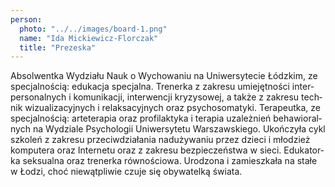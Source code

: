 ```yaml
---
person:
  photo: "../../images/board-1.png"
  name: "Ida Mickiewicz-Florczak"
  title: "Prezeska"
---
```


Ab­sol­went­ka Wy­dzia­łu Nauk o Wy­cho­wa­niu na Uni­wer­sy­te­cie Łódz­kim, ze spe­cjal­no­ścią: edu­ka­cja spe­cjal­na. Tre­ner­ka z za­kre­su umie­jęt­no­ści in­ter­per­so­nal­nych i ko­mu­ni­ka­cji, in­ter­wen­cji kry­zy­so­wej, a także z za­kre­su tech­nik wi­zu­ali­za­cyj­nych i re­lak­sa­cyj­nych oraz psy­cho­so­ma­ty­ki. Te­ra­peut­ka, ze spe­cjal­no­ścią: ar­te­te­ra­pia oraz pro­fi­lak­ty­ka i te­ra­pia uza­leż­nień be­ha­wio­ral­nych na Wy­dzia­le Psy­cho­lo­gii Uni­wer­sy­te­tu War­szaw­skie­go. Ukoń­czy­ła cykl szko­leń z za­kre­su prze­ciw­dzia­ła­nia nad­uży­wa­niu przez dzie­ci i mło­dzież kom­pu­te­ra oraz In­ter­ne­tu oraz z za­kre­su bez­pie­czeń­stwa w sieci. Edu­ka­tor­ka sek­su­al­na oraz tre­ner­ka rów­no­ścio­wa. Uro­dzo­na i za­miesz­ka­ła na stałe w Łodzi, choć nie­wąt­pli­wie czuje się oby­wa­tel­ką świa­ta.
